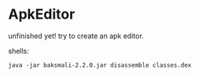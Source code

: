 # ApkEditor

unfinished yet! try to create an apk editor.

shells:

    java -jar baksmali-2.2.0.jar disassemble classes.dex